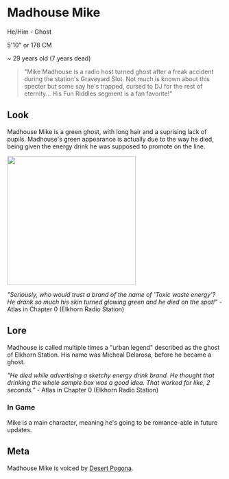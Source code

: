 # Madhouse Mike
He/Him - Ghost

5'10" or 178 CM

~ 29 years old (7 years dead)

> "Mike Madhouse is a radio host turned ghost after a freak accident during the station's Graveyard Slot. Not much is known about this specter but some say he's trapped, cursed to DJ for the rest of eternity... His Fun Riddles segment is a fan favorite!"


## Look
Madhouse Mike is a green ghost, with long hair and a suprising lack of pupils. Madhouse's green appearance is actually due to the way he died, being given the energy drink he was supposed to promote on the line.


<img src="https://www.cryptidcrush.com/assets/images/image12.png?v=5fd43f5e" width="300">

*"Seriously, who would trust a brand of the name of 'Toxic waste energy'? He drank so much his skin turned glowing green and he died on the spot!"* - Atlas in Chapter 0 (Elkhorn Radio Station)
## Lore
Madhouse is called multiple times a "urban legend" described as the ghost of Elkhorn Station. His name was Micheal Delarosa, before he became a ghost.

*"He died while advertising a sketchy energy drink brand. He thought that drinking the whole sample box was a good idea. That worked for like, 2 seconds."* - Atlas in Chapter 0 (Elkhorn Radio Station)
### In Game
Mike is a main character, meaning he's going to be romance-able in future updates.
## Meta
Madhouse Mike is voiced by [Desert Pogona](https://x.com/DesertPogona).
